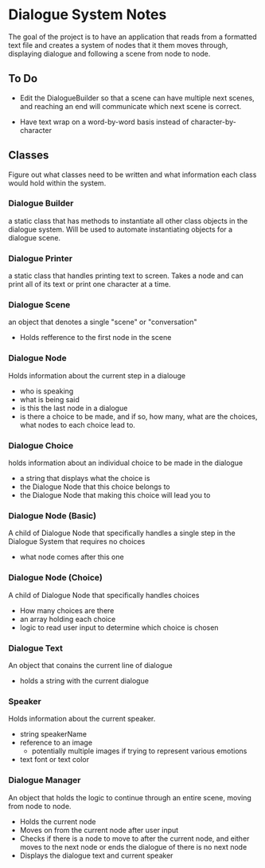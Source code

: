 # Dialogue System Notes
The goal of the project is to have an application that reads from a formatted text file and creates a system of nodes that it them moves through, displaying dialogue and following a scene from node to node. 

## To Do
- Edit the DialogueBuilder so that a scene can have multiple next scenes, and reaching an end will communicate which next scene is correct.

- Have text wrap on a word-by-word basis instead of character-by-character

## Classes
Figure out what classes need to be written and what information each class would hold within the system.

### Dialogue Builder
a static class that has methods to instantiate all other class objects in the dialogue system. Will be used to automate instantiating objects for a dialogue scene.

### Dialogue Printer
a static class that handles printing text to screen. Takes a node and can print all of its text or print one character at a time.

### Dialogue Scene
an object that denotes a single "scene" or "conversation"
- Holds refference to the first node in the scene

### Dialogue Node
Holds information about the current step in a dialouge
- who is speaking
- what is being said
- is this the last node in a dialogue
- is there a choice to be made, and if so, how many, what are the choices, what nodes to each choice lead to.

### Dialogue Choice
holds information about an individual choice to be made in the dialogue
- a string that displays what the choice is
- the Dialogue Node that this choice belongs to
- the Dialogue Node that making this choice will lead you to

### Dialogue Node (Basic)
A child of Dialogue Node that specifically handles a single step in the Dialogue System that requires no choices
- what node comes after this one

### Dialogue Node (Choice)
A child of Dialogue Node that specifically handles choices
- How many choices are there
- an array holding each choice
- logic to read user input to determine which choice is chosen

### Dialogue Text
An object that conains the current line of dialogue
- holds a string with the current dialogue

### Speaker
Holds information about the current speaker.
- string speakerName
- reference to an image
    - potentially multiple images if trying to represent various emotions
- text font or text color

### Dialogue Manager
An object that holds the logic to continue through an entire scene, moving from node to node.
- Holds the current node
- Moves on from the current node after user input
- Checks if there is a node to move to after the current node, and either moves to the next node or ends the dialogue of there is no next node
- Displays the dialogue text and current speaker 